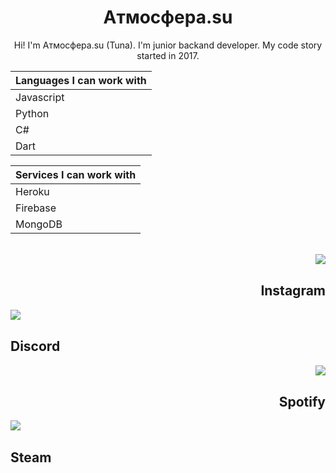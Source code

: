 <h1 align="center">Aтмосфера.su</h1>
<p align="center">Hi! I'm Aтмосфера.su (Tuna). I'm junior backand developer. My code story started in 2017. </p>


|Languages I can work with|
|--------|
|Javascript|
|Python|
|C#|
|Dart|


|Services I can work with|
|-------|
|Heroku|
|Firebase|
|MongoDB|

<br>
<a href="https://www.instagram.com/atmosfera_su/" align="right">
<img align="right" src="https://icons.iconarchive.com/icons/designbolts/free-instagram/128/Active-Instagram-3-icon.png">
</a>


<br>
<h2 align="right">Instagram</h2>

<a href="https://discord.com/users/486857204205486091" align=left>
<img src="https://icons.iconarchive.com/icons/papirus-team/papirus-apps/128/discord-icon.png" align="left">
</a>
<br>
<h2>Discord</h2>


<a href="https://open.spotify.com/user/bxabsuy5wh19yeube2pdmnprw" align="right">
<img src="https://icons.iconarchive.com/icons/dakirby309/simply-styled/128/Spotify-icon.png" align="right">
</a>
<br>
<h2 align="right">Spotify</h2>

<a href="https://steamcommunity.com/id/atmosfera-su/" align="left">
<img src="https://icons.iconarchive.com/icons/papirus-team/papirus-apps/128/steam-icon.png" align="left">
</a>
<br>
<h2 align="left">Steam</h2>
